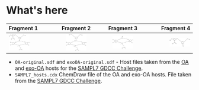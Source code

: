# What's here

| Fragment 1 | Fragment 2 | Fragment 3 | Fragment 4 |
| :----------- | :------------: | :------------: | ------------: |
| <img src="./images/OA-fragment-1.png" width=50% height=50%>    |   <img src="./images/OA-fragment-2.png" width=50% height=50%>   |    <img src="./images/OA-fragment-3.png" width=50% height=50%>    |   <img src="./images/OA-fragment-4.png" width=50% height=50%> |

- `OA-original.sdf` and `exoOA-original.sdf` - Host files taken from the [OA](https://github.com/samplchallenges/SAMPL7/blob/master/host_guest/GDCC_and_guests/host_files/OA.sdf) and [exo-OA](https://github.com/samplchallenges/SAMPL7/blob/master/host_guest/GDCC_and_guests/host_files/exoOA.sdf) hosts for the [SAMPL7 GDCC Challenge](https://github.com/samplchallenges/SAMPL7/tree/master/host_guest/GDCC_and_guests/host_files).
- `SAMPL7_hosts.cdx` ChemDraw file of the OA and exo-OA hosts. File taken from the [SAMPL7 GDCC Challenge](https://github.com/samplchallenges/SAMPL7/tree/master/host_guest/GDCC_and_guests/host_files).
